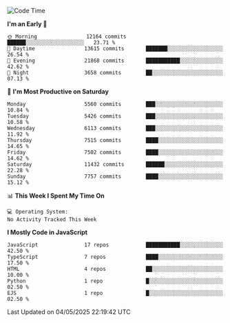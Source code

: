<!--START_SECTION:waka-->
![Code Time](http://img.shields.io/badge/Code%20Time-3%2C498%20hrs%2059%20mins-blue)

**I'm an Early 🐤** 

```text
🌞 Morning                12164 commits       ██████░░░░░░░░░░░░░░░░░░░   23.71 % 
🌆 Daytime                13615 commits       ███████░░░░░░░░░░░░░░░░░░   26.54 % 
🌃 Evening                21868 commits       ███████████░░░░░░░░░░░░░░   42.62 % 
🌙 Night                  3658 commits        ██░░░░░░░░░░░░░░░░░░░░░░░   07.13 % 
```
📅 **I'm Most Productive on Saturday** 

```text
Monday                   5560 commits        ███░░░░░░░░░░░░░░░░░░░░░░   10.84 % 
Tuesday                  5426 commits        ███░░░░░░░░░░░░░░░░░░░░░░   10.58 % 
Wednesday                6113 commits        ███░░░░░░░░░░░░░░░░░░░░░░   11.92 % 
Thursday                 7515 commits        ████░░░░░░░░░░░░░░░░░░░░░   14.65 % 
Friday                   7502 commits        ████░░░░░░░░░░░░░░░░░░░░░   14.62 % 
Saturday                 11432 commits       ██████░░░░░░░░░░░░░░░░░░░   22.28 % 
Sunday                   7757 commits        ████░░░░░░░░░░░░░░░░░░░░░   15.12 % 
```


📊 **This Week I Spent My Time On** 

```text
💻 Operating System: 
No Activity Tracked This Week
```

**I Mostly Code in JavaScript** 

```text
JavaScript               17 repos            ███████████░░░░░░░░░░░░░░   42.50 % 
TypeScript               7 repos             ████░░░░░░░░░░░░░░░░░░░░░   17.50 % 
HTML                     4 repos             ██░░░░░░░░░░░░░░░░░░░░░░░   10.00 % 
Python                   1 repo              █░░░░░░░░░░░░░░░░░░░░░░░░   02.50 % 
EJS                      1 repo              █░░░░░░░░░░░░░░░░░░░░░░░░   02.50 % 
```




 Last Updated on 04/05/2025 22:19:42 UTC
<!--END_SECTION:waka-->

<!--
**likaiqiang/likaiqiang** is a ✨ _special_ ✨ repository because its `README.md` (this file) appears on your GitHub profile.

Here are some ideas to get you started:

- 🔭 I’m currently working on ...
- 🌱 I’m currently learning ...
- 👯 I’m looking to collaborate on ...
- 🤔 I’m looking for help with ...
- 💬 Ask me about ...
- 📫 How to reach me: ...
- 😄 Pronouns: ...
- ⚡ Fun fact: ...
-->
